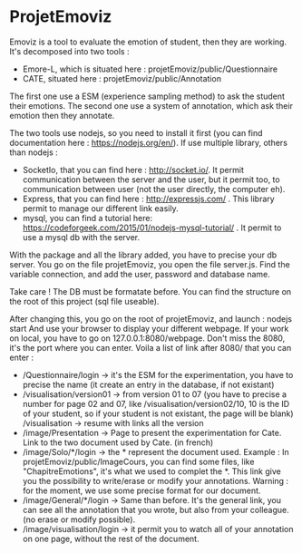 # ProjetEmoviz

Emoviz is a tool to evaluate the emotion of student, then they are working.
It's decomposed into two tools : 
 - Emore-L, which is situated here : projetEmoviz/public/Questionnaire 
 - CATE, situated here : projetEmoviz/public/Annotation
  
The first one use a ESM (experience sampling method) to ask the student their emotions.
The second one use a system of annotation, which ask their emotion then they annotate.

The two tools use nodejs, so you need to install it first (you can find documentation here : https://nodejs.org/en/).
If use multiple library, others than nodejs : 
 - SocketIo, that you can find here : http://socket.io/. It permit communication between the server and the user, but it permit too, to communication between user (not the user directly, the computer eh).
 - Express, that you can find here : http://expressjs.com/ . This library permit to manage our different link easily.
 - mysql, you can find a tutorial here: https://codeforgeek.com/2015/01/nodejs-mysql-tutorial/ . It permit to use a mysql db with the server.

With the package and all the library added, you have to precise your db server. You go on the file projetEmoviz, you open the file server.js. Find the variable connection, and add the user, password and database name.

Take care ! The DB must be formatate before. You can find the structure on the root of this project (sql file useable).

After changing this, you go on the root of projetEmoviz, and launch : nodejs start
And use your browser to display your different webpage. If your work on local, you have to go on 127.0.0.1:8080/webpage.
Don't miss the 8080, it's the port where you can enter.
Voila a list of link after 8080/ that you can enter :
 - /Questionnaire/login -> it's the ESM for the experimentation, you have to precise the name (it create an entry in the database, if not existant)
 - /visualisation/version01 -> from version 01 to 07 (you have to precise a number for page 02 and 07, like /visualisation/version02/10, 10 is the ID of your student, so if your student is not existant, the page will be blank)
  /visualisation -> resume with links all the version
 - /image/Presentation -> Page to present the experimentation for Cate. Link to the two document used by Cate. (in french)
 - /image/Solo/*/login -> the * represent the document used. Example : In projetEmoviz/public/ImageCours, you can find some files, like "ChapitreEmotions", it's what we used to complet the *. This link give you the possibility to write/erase or modify your annotations.
  Warning : for the moment, we use some precise format for our document.
 - /image/General/*/login -> Same than before. It's the general link, you can see all the annotation that you wrote, but also from your colleague. (no erase or modify possible).
 - /image/visualisation/login -> it permit you to watch all of your annotation on one page, without the rest of the document.
  
